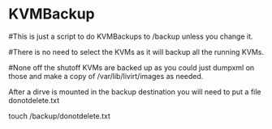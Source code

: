 # KVMBackup
#This is just a script to do KVMBackups to /backup unless you change it. 

#There is no need to select the KVMs as it will backup all the running KVMs. 

#None off the shutoff KVMs are backed up as you could just dumpxml on those and make a copy of /var/lib/livirt/images as needed. 

After a dirve is mounted in the backup destination you will need to put a file donotdelete.txt 

touch /backup/donotdelete.txt


